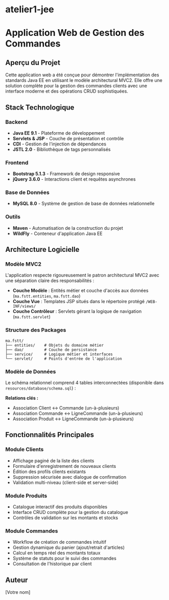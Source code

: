 ﻿# atelier1-jee
 # Application Web de Gestion des Commandes

## Aperçu du Projet

Cette application web a été conçue pour démontrer l'implémentation des standards Java EE en utilisant le modèle architectural MVC2. Elle offre une solution complète pour la gestion des commandes clients avec une interface moderne et des opérations CRUD sophistiquées.

## Stack Technologique

### Backend
- **Java EE 9.1** - Plateforme de développement
- **Servlets & JSP** - Couche de présentation et contrôle
- **CDI** - Gestion de l'injection de dépendances
- **JSTL 2.0** - Bibliothèque de tags personnalisés

### Frontend
- **Bootstrap 5.1.3** - Framework de design responsive
- **jQuery 3.6.0** - Interactions client et requêtes asynchrones

### Base de Données
- **MySQL 8.0** - Système de gestion de base de données relationnelle

### Outils
- **Maven** - Automatisation de la construction du projet
- **WildFly** - Conteneur d'application Java EE

## Architecture Logicielle

### Modèle MVC2

L'application respecte rigoureusement le patron architectural MVC2 avec une séparation claire des responsabilités :

- **Couche Modèle** : Entités métier et couche d'accès aux données (`ma.fstt.entities`, `ma.fstt.dao`)
- **Couche Vue** : Templates JSP situés dans le répertoire protégé `/WEB-INF/views/`
- **Couche Contrôleur** : Servlets gérant la logique de navigation (`ma.fstt.servlet`)

### Structure des Packages
```
ma.fstt/
├── entities/    # Objets du domaine métier
├── dao/         # Couche de persistance
├── service/     # Logique métier et interfaces
└── servlet/     # Points d'entrée de l'application
```

### Modèle de Données

Le schéma relationnel comprend 4 tables interconnectées (disponible dans `resources/database/schema.sql`) :

**Relations clés :**
- Association Client ↔ Commande (un-à-plusieurs)
- Association Commande ↔ LigneCommande (un-à-plusieurs)
- Association Produit ↔ LigneCommande (un-à-plusieurs)

## Fonctionnalités Principales

### Module Clients
- Affichage paginé de la liste des clients
- Formulaire d'enregistrement de nouveaux clients
- Édition des profils clients existants
- Suppression sécurisée avec dialogue de confirmation
- Validation multi-niveau (client-side et server-side)

### Module Produits
- Catalogue interactif des produits disponibles
- Interface CRUD complète pour la gestion du catalogue
- Contrôles de validation sur les montants et stocks

### Module Commandes
- Workflow de création de commandes intuitif
- Gestion dynamique du panier (ajout/retrait d'articles)
- Calcul en temps réel des montants totaux
- Système de statuts pour le suivi des commandes
- Consultation de l'historique par client



## Auteur

[Votre nom]
